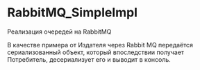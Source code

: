 # RabbitMQ_SimpleImpl
Реализация очередей на RabbitMQ

В качестве примера от Издателя через Rabbit MQ передаётся сериализованный объект, который впоследствии получает Потребитель, десериализует его и выводит в консоль.
